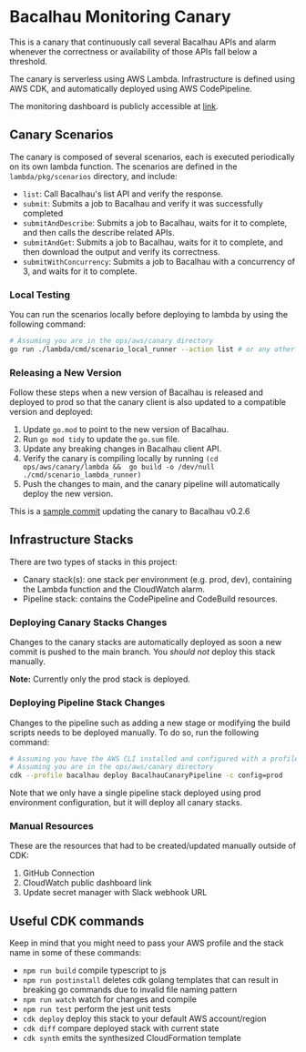 # Bacalhau Monitoring Canary
This is a canary that continuously call several Bacalhau APIs and alarm whenever the correctness or availability of those APIs fall below a threshold.

The canary is serverless using AWS Lambda. Infrastructure is defined using AWS CDK, and automatically deployed using AWS CodePipeline.

The monitoring dashboard is publicly accessible at [link](https://cloudwatch.amazonaws.com/dashboard.html?dashboard=BacalhauCanaryProd&context=eyJSIjoidXMtZWFzdC0xIiwiRCI6ImN3LWRiLTI4NDMwNTcxNzgzNSIsIlUiOiJ1cy1lYXN0LTFfUTlPMEVrM3llIiwiQyI6IjExc3NlYW1tZmVmaGdtYTFzMDk1c29jaDltIiwiSSI6InVzLWVhc3QtMTpmNGE5MGFiMi0yZWYwLTRlYTEtOWZkNS1jMmQ3MDkxYTA5OTQiLCJNIjoiUHVibGljIn0=).

## Canary Scenarios
The canary is composed of several scenarios, each is executed periodically on its own lambda function. The scenarios are defined in the `lambda/pkg/scenarios` directory, and include:
- `list`: Call Bacalhau's list API and verify the response.
- `submit`: Submits a job to Bacalhau and verify it was successfully completed
- `submitAndDescribe`: Submits a job to Bacalhau, waits for it to complete, and then calls the describe related APIs.
- `submitAndGet`: Submits a job to Bacalhau, waits for it to complete, and then download the output and verify its correctness.
- `submitWithConcurrency`: Submits a job to Bacalhau with a concurrency of 3, and waits for it to complete.

### Local Testing
You can run the scenarios locally before deploying to lambda by using the following command:
```bash
# Assuming you are in the ops/aws/canary directory
go run ./lambda/cmd/scenario_local_runner --action list # or any other scenario
```

### Releasing a New Version
Follow these steps when a new version of Bacalhau is released and deployed to prod so that the canary client is also updated to a compatible version and deployed:
1. Update `go.mod` to point to the new version of Bacalhau.
2. Run `go mod tidy` to update the `go.sum` file.
3. Update any breaking changes in Bacalhau client API.
4. Verify the canary is compiling locally by running `(cd ops/aws/canary/lambda &&  go build -o /dev/null ./cmd/scenario_lambda_runner)`
5. Push the changes to main, and the canary pipeline will automatically deploy the new version.

This is a [sample commit](https://github.com/filecoin-project/bacalhau/commit/958630dbe4ad9ba35b0715be2f82c66c60797ba4) updating the canary to Bacalhau v0.2.6

## Infrastructure Stacks
There are two types of stacks in this project:
- Canary stack(s): one stack per environment (e.g. prod, dev), containing the Lambda function and the CloudWatch alarm.
- Pipeline stack: contains the CodePipeline and CodeBuild resources.

### Deploying Canary Stacks Changes
Changes to the canary stacks are automatically deployed as soon a new commit is pushed to the main branch. You *should not* deploy this stack manually.

**Note:** Currently only the prod stack is deployed.

### Deploying Pipeline Stack Changes
Changes to the pipeline such as adding a new stage or modifying the build scripts needs to be deployed manually. To do so, run the following command:
```bash
# Assuming you have the AWS CLI installed and configured with a profile named "bacalhau"
# Assuming you are in the ops/aws/canary directory
cdk --profile bacalhau deploy BacalhauCanaryPipeline -c config=prod
```
Note that we only have a single pipeline stack deployed using prod environment configuration, but it will deploy all canary stacks.

### Manual Resources
These are the resources that had to be created/updated manually outside of CDK:
1. GitHub Connection
2. CloudWatch public dashboard link
3. Update secret manager with Slack webhook URL


## Useful CDK commands
Keep in mind that you might need to pass your AWS profile and the stack name in some of these commands:
* `npm run build`   compile typescript to js
* `npm run postinstall` deletes cdk golang templates that can result in breaking go commands due to invalid file naming pattern
* `npm run watch`   watch for changes and compile
* `npm run test`    perform the jest unit tests
* `cdk deploy`      deploy this stack to your default AWS account/region
* `cdk diff`        compare deployed stack with current state
* `cdk synth`       emits the synthesized CloudFormation template
